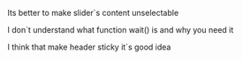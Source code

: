 Its better to make slider`s content unselectable

I don`t understand what function wait() is and why you need it

I think that make header sticky it`s good idea